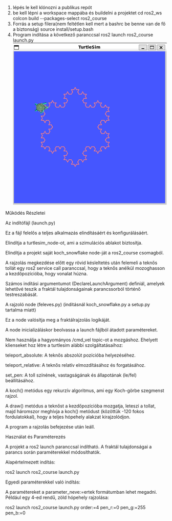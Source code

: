 1. lépés le kell klónozni a publikus repót
2. be kell lépni a workspace mappába és buildelni a projektet
cd ros2_ws
colcon build --packages-select ros2_course
3. Forrás a setup filera(nem feltétlen kell mert a bashrc be benne van de fő a biztonság)
source install/setup.bash
4. Program indítása a következő paranccsal
ros2 launch ros2_course launch.py
![alt text](image.png)



Működés Részletei

Az indítófájl (launch.py)

Ez a fájl felelős a teljes alkalmazás elindításáért és konfigurálásáért.

Elindítja a turtlesim_node-ot, ami a szimulációs ablakot biztosítja.

Elindítja a projekt saját koch_snowflake node-ját a ros2_course csomagból.

A rajzolás megkezdése előtt egy rövid késleltetés után felemeli a teknős tollát egy ros2 service call paranccsal, hogy a teknős anélkül mozoghasson a kezdőpozícióba, hogy vonalat húzna.

Számos indítási argumentumot (DeclareLaunchArgument) definiál, amelyek lehetővé teszik a fraktál tulajdonságainak parancssorból történő testreszabását.

A rajzoló node (feleves.py) (inditásnál koch_snowflake.py a setup.py tartalma miatt)

Ez a node valósítja meg a fraktálrajzolás logikáját.

A node inicializáláskor beolvassa a launch fájlból átadott paramétereket.

Nem használja a hagyományos /cmd_vel topic-ot a mozgáshoz. Ehelyett klienseket hoz létre a turtlesim alábbi szolgáltatásaihoz:

teleport_absolute: A teknős abszolút pozícióba helyezéséhez.

teleport_relative: A teknős relatív elmozdításához és forgatásához.

set_pen: A toll színének, vastagságának és állapotának (le/fel) beállításához.

A koch() metódus egy rekurzív algoritmus, ami egy Koch-görbe szegmenst rajzol.

A draw() metódus a teknőst a kezdőpozícióba mozgatja, leteszi a tollat, majd háromszor meghívja a koch() metódust (közöttük -120 fokos fordulatokkal), hogy a teljes hópehely 
alakzat kirajzolódjon.

A program a rajzolás befejezése után leáll.

Használat és Paraméterezés

A projekt a ros2 launch paranccsal indítható. A fraktál tulajdonságai a parancs során paraméterekkel módosíthatók.

Alapértelmezett indítás:

ros2 launch ros2_course launch.py

Egyedi paraméterekkel való indítás:

A paramétereket a parameter_neve:=ertek formátumban lehet megadni. Például egy 4-ed rendű, zöld hópehely rajzolása:

ros2 launch ros2_course launch.py order:=4 pen_r:=0 pen_g:=255 pen_b:=0